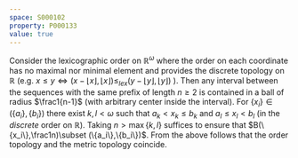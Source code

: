 ```yaml
---
space: S000102
property: P000133
value: true
---
```


Consider the lexicographic order on $\mathbb R^\omega$ where the order on each coordinate
has no maximal nor minimal element and provides the discrete topology on $\mathbb R$
(e.g. $x\leq y \iff (x-\lfloor x\rfloor, \lfloor x \rfloor)\leq_{lex}(y-\lfloor y\rfloor, \lfloor y \rfloor)$ ).
Then any interval between the sequences with the same prefix of length $n\geq 2$ is contained in a ball of radius $\frac1{n-1}$
(with arbitrary center inside the interval). For $\{x_i\}\in (\{a_i\},\{b_i\})$ there exist $k,l<\omega$ such that
$a_k<x_k\leq b_k$ and $a_l\leq x_l <b_l$ (in the *discrete* order on $\mathbb R$). Taking $n>\max\{k,l\}$
suffices to ensure that $B(\{x_i\},\frac1n)\subset (\{a_i\},\{b_i\})$. From the above follows that the order topology and the metric topology coincide.
